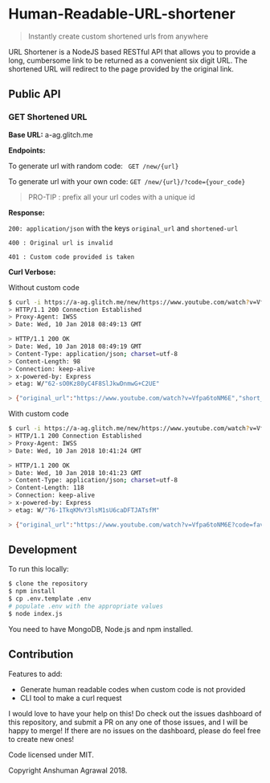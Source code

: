 # Human-Readable-URL-shortener

> Instantly create custom shortened urls from anywhere 


URL Shortener is a NodeJS based RESTful API that allows you to provide a long, cumbersome link to be returned as a convenient six digit URL. The shortened URL will redirect to the page provided by the original link. 


## Public API


### GET Shortened URL
**Base URL:** a-ag.glitch.me 

**Endpoints:**

To generate url with random code:  ` GET /new/{url}`

To generate url with your own code: `GET /new/{url}/?code={your_code}`
> PRO-TIP : prefix all your url codes with a unique id 

**Response:** 


`200: application/json` with the keys `original_url` and `shortened-url`

`400 : Original url is invalid`

`401 : Custom code provided is taken`


**Curl Verbose:**

Without custom code
```sh
$ curl -i https://a-ag.glitch.me/new/https://www.youtube.com/watch?v=Vfpa6toNM6E
> HTTP/1.1 200 Connection Established
> Proxy-Agent: IWSS
> Date: Wed, 10 Jan 2018 08:49:13 GMT

> HTTP/1.1 200 OK
> Date: Wed, 10 Jan 2018 08:49:19 GMT
> Content-Type: application/json; charset=utf-8
> Content-Length: 98
> Connection: keep-alive
> x-powered-by: Express
> etag: W/"62-sO0Kz80yC4F8SlJkwDnmwG+C2UE"

> {"original_url":"https://www.youtube.com/watch?v=Vfpa6toNM6E","short_url":"a-ag.glitch.me/99bfe0"}
```
With custom code
```sh
$ curl -i https://a-ag.glitch.me/new/https://www.youtube.com/watch?v=Vfpa6toNM6E?code=fav_song/?code=my_fav_song
> HTTP/1.1 200 Connection Established
> Proxy-Agent: IWSS
> Date: Wed, 10 Jan 2018 10:41:24 GMT

> HTTP/1.1 200 OK
> Date: Wed, 10 Jan 2018 10:41:23 GMT
> Content-Type: application/json; charset=utf-8
> Content-Length: 118
> Connection: keep-alive
> x-powered-by: Express
> etag: W/"76-1TkqKMvY3lsM1sU6caDFTJATsfM"

> {"original_url":"https://www.youtube.com/watch?v=Vfpa6toNM6E?code=fav_song/","short_url":"a-ag.glitch.me/my_fav_song"}

```
## Development

To run this locally:

```sh
$ clone the repository
$ npm install
$ cp .env.template .env
# populate .env with the appropriate values
$ node index.js
```

You need to have MongoDB, Node.js and npm installed.

## Contribution

Features to add:
- Generate human readable codes when custom code is not provided
- CLI tool to make a curl request

I would love to have your help on this! Do check out the issues dashboard of this repository, and submit a PR on any one of those issues, and I will be happy to merge! If there are no issues on the dashboard, please do feel free to create new ones!

Code licensed under MIT.

Copyright Anshuman Agrawal 2018.
